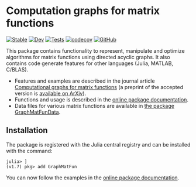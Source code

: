 # Computation graphs for matrix functions

[![Stable](https://img.shields.io/badge/docs-stable-blue.svg)](https://matrixfunctions.github.io/GraphMatFun.jl/stable)
[![Dev](https://img.shields.io/badge/docs-dev-blue.svg)](https://matrixfunctions.github.io/GraphMatFun.jl/dev)
[![Tests](https://img.shields.io/github/actions/workflow/status/matrixfunctions/GraphMatFun.jl/ContinuousIntegration.yml?branch=main&label=tests)](https://github.com/matrixfunctions/GraphMatFun.jl/actions/workflows/ContinuousIntegration.yml)
[![codecov](https://codecov.io/gh/matrixfunctions/GraphMatFun.jl/branch/main/graph/badge.svg?token=ZTKNBNMDEZ)](https://codecov.io/gh/matrixfunctions/GraphMatFun.jl)
[![GitHub](https://img.shields.io/github/license/matrixfunctions/GraphMatFun.jl)](LICENSE.md)


This package contains functionality to represent, manipulate and optimize algorithms for matrix functions using directed acyclic graphs. It also contains code generate features for other languages (Julia, MATLAB, C/BLAS).

* Features and examples are described in the journal article [Computational graphs for matrix functions](https://doi.org/10.1145/3568991) (a preprint of the accepted version is [available on ArXiv](https://arxiv.org/abs/2107.12198)).
* Functions and usage is described in the [online package documentation](https://matrixfunctions.github.io/GraphMatFun.jl/dev/).
* Data files for various matrix functions are available in [the package GraphMatFunData](https://github.com/matrixfunctions/GraphMatFunData).


## Installation

The package is registered with the Julia central registry and can be installed with the command:

```
julia> ]
(v1.7) pkg> add GraphMatFun
```

You can now follow the examples in the [online package documentation](https://matrixfunctions.github.io/GraphMatFun.jl/dev/).
